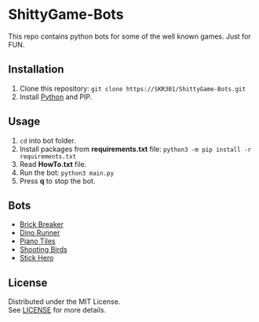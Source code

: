 # ShittyGame-Bots

This repo contains python bots for some of the well known games. Just for FUN.

## Installation

1. Clone this repository: `git clone https://SKR301/ShittyGame-Bots.git`
2. Install [Python](https://www.python.org/) and PIP.

## Usage
1. `cd` into bot folder.
2. Install packages from **requirements.txt** file: `python3 -m pip install -r requirements.txt`
3. Read **HowTo.txt** file.
4. Run the bot: `python3 main.py`
5. Press **q** to stop the bot.

## Bots
* [Brick Breaker](https://github.com/SKR301/ShittyGame-Bots/blob/main/BrickBreaker/main.py)
* [Dino Runner](https://github.com/SKR301/ShittyGame-Bots/blob/main/DinoRun/main.py)
* [Piano Tiles](https://github.com/SKR301/ShittyGame-Bots/blob/main/PianoTiles/main.py)
* [Shooting Birds](https://github.com/SKR301/ShittyGame-Bots/blob/main/ShootingBirds/main.py)
* [Stick Hero](https://github.com/SKR301/ShittyGame-Bots/blob/main/StickHero/main.py)

## License

Distributed under the MIT License. <br />See [LICENSE](LICENSE) for more details.
